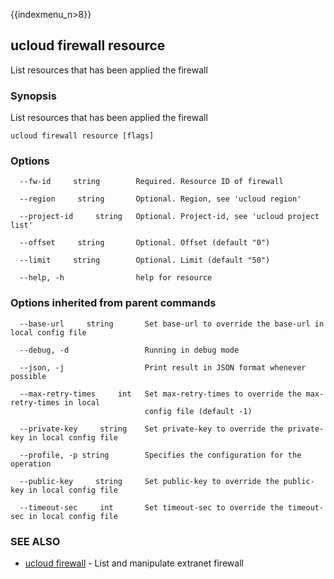 {{indexmenu_n>8}}

## ucloud firewall resource

List resources that has been applied the firewall

### Synopsis

List resources that has been applied the firewall

```
ucloud firewall resource [flags]
```

### Options

```
  --fw-id     string        Required. Resource ID of firewall 

  --region     string       Optional. Region, see 'ucloud region' 

  --project-id     string   Optional. Project-id, see 'ucloud project list' 

  --offset     string       Optional. Offset (default "0") 

  --limit     string        Optional. Limit (default "50") 

  --help, -h                help for resource 

```

### Options inherited from parent commands

```
  --base-url     string       Set base-url to override the base-url in local config file 

  --debug, -d                 Running in debug mode 

  --json, -j                  Print result in JSON format whenever possible 

  --max-retry-times     int   Set max-retry-times to override the max-retry-times in local
                              config file (default -1) 

  --private-key     string    Set private-key to override the private-key in local config file 

  --profile, -p string        Specifies the configuration for the operation 

  --public-key     string     Set public-key to override the public-key in local config file 

  --timeout-sec     int       Set timeout-sec to override the timeout-sec in local config file 

```

### SEE ALSO

* [ucloud firewall](developer/cli/cmd/ucloud/firewall)	 - List and manipulate extranet firewall

